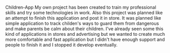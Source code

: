 Children-App
My own project has been created to train my professional skills and try some technologies in work. Also this project was planned like an attempt to finish this application and post it in store. It was planned like simple application to track childen's ways to guard them from dangerous and make parents be calm about their children. I've already seen some this kind of applications in stores and advertising but we wanted to create much more comfortable and fast application but I didn't have enough support and people to finish it and I stopped it develop eventually.
